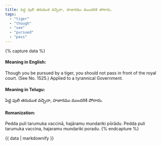 ```yaml
---
title: పెద్ద పులి తరుముక వచ్చినా, హజారము ముందరికి పోరాదు.
tags:
  - "tiger"
  - "though"
  - "see"
  - "pursued"
  - "pass"
---
```


{% capture data %}
#### Meaning in English:
Though you be pursued by a tiger, you should not pass in front of the royal court.
(See No. 1525.)
Applied to a tyrannical Government.

#### Meaning in Telugu:
పెద్ద పులి తరుముక వచ్చినా, హజారము ముందరికి పోరాదు.

#### Romanization:
Pedda puli tarumuka vaccinā, hajāramu mundariki pōrādu.
Pedda puli tarumuka vaccina, hajaramu mundariki poradu.
{% endcapture %}

{{ data | markdownify }}

